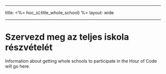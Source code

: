 * * *

title: <%= hoc_s(:title_whole_school) %> layout: wide

* * *

# Szervezd meg az teljes iskola részvételét

Information about getting whole schools to participate in the Hour of Code will go here.